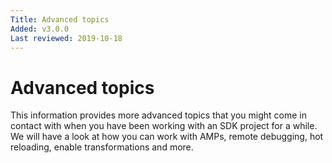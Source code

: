 ```yaml
---
Title: Advanced topics
Added: v3.0.0
Last reviewed: 2019-10-18
---
```

# Advanced topics

This information provides more advanced topics that you might come in contact with when you have been working with an SDK project for a while. We will have a 
look at how you can work with AMPs, remote debugging, hot reloading, enable transformations and more.
